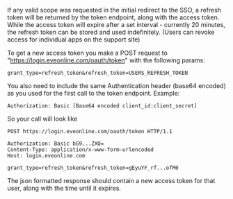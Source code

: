 If any valid scope was requested in the initial redirect to the SSO, a refresh token will be returned by the token endpoint, along with the access token. While the access token will expire after a set interval - currently 20 minutes, the refresh token can be stored and used indefinitely. (Users can revoke access for individual apps on the support site)

To get a new access token you make a POST request to "https://login.eveonline.com/oauth/token" with the following params:

    grant_type=refresh_token&refresh_token=USERS_REFRESH_TOKEN
    
You also need to include the same Authentication header (base64 encoded) as you used for the first call to the token endpoint. Example:

    Authorization: Basic [Base64 encoded client_id:client_secret]
    
So your call will look like

    POST https://login.eveonline.com/oauth/token HTTP/1.1
    
    Authorization: Basic bG9...ZXQ=
    Content-Type: application/x-www-form-urlencoded
    Host: login.eveonline.com
    
    grant_type=refresh_token&refresh_token=gEyuYF_rf...ofM0

The json formatted response should contain a new access token for that user, along with the time until it expires.

